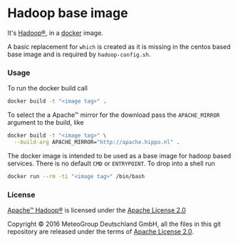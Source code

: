 
Hadoop base image
=================

It's [Hadoop®](http://hadoop.apache.org), in a [docker](https://www.docker.com)
image.

A basic replacement for `which` is created as it is missing in the centos based
base image and is required by `hadoop-config.sh`.


### Usage

To run the docker build call

```bash
docker build -t "<image tag>" .
```

To select the a Apache™ mirror for the download pass the `APACHE_MIRROR`
argument to the build, like

```bash
docker build -t "<image tag>" \
  --build-arg APACHE_MIRROR="http://apache.hippo.nl" .
```

The docker image is intended to be used as a base image for hadoop based
services. There is no default `CMD` or `ENTRYPOINT`. To drop into a shell
run

```bash
docker run --rm -ti "<image tag>" /bin/bash
```

### License

[Apache™ Hadoop®](http://hadoop.apache.org) is licensed under the
[Apache License 2.0](http://www.apache.org/licenses/LICENSE-2.0)

Copyright © 2016 MeteoGroup Deutschland GmbH,
all the files in this git repository are released under the terms of
[Apache License 2.0](http://www.apache.org/licenses/LICENSE-2.0).
